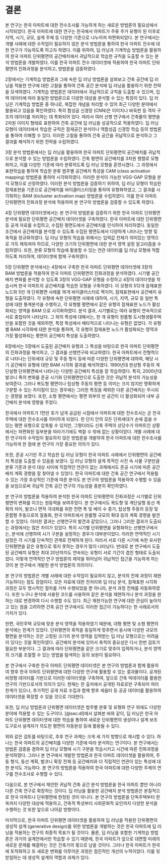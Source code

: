 # 결론

<!-- 내가 어떤 생각에서
무슨 일을 해서
어떤 결과를 얻었다. -->

본 연구는 한국 아파트에 대한 전수조사를 가능하게 하는 새로운 방법론의 필요성에서 시작되었다.
한국 아파트에 대한 연구는
한국에서 아파트가 주류 주거 유형이 된 이후로
지역, 시기, 규모, 설계 주체 등 다양한 기준으로 나누어져 파편화되었다.
본 연구에서는
개별 사례에 대한 수작업이 필요하지 않은 분석 방법론을 통하여
한국 아파트 전수에 대한 연구가 가능하도록 하고자 하였다.
이를 위하여,
딥 러닝과 기계학습 방법론을 활용하여
한국 아파트 단위평면의 공간배치에서 귀납적으로 학습한 규칙을 도출할 수 있는
분석 방법론을 개발하였다.
이를 한국 아파트 전수 데이터셋에 적용하여
한국 아파트 단위평면의 진화과정을 분석하고,
방법론을 검증하였다.

2장에서는 기계학습 방법론과 그에 속한 딥 러닝 방법론을 살펴보고
건축 공간에 딥 러닝을 적용한 연구에 대한 고찰을 통하여
건축 공간 분석에 딥 러닝을 활용하기 위한 전략을 모색하였다.
기계학습 방법론은 데이터에서 귀납적으로 규칙을 도출할 수 있으며,
입력 데이터에 따라 동일한 방법론으로 다양한 대상을 분석할 수 있는 특징이 있다.
딥 러닝은 기계학습 방법론 중 하나로,
복잡한 개념을 처리할 수 있어
최근 다양한 분야에서 활용되고 있음을 확인하였다.
특히 합성곱 신경망 (CNN)은
이미지나 바둑판 등 격자 구조의 데이터를 처리하는 데 특화되어 있다.
따라서 여러 선행 연구에서
건축물의 평면을 2차원 이미지 형태로 표현하여
건축 공간에 딥 러닝을 성공적으로 적용하였다.
딥 러닝 모형이 데이터에서 학습한 규칙은
잠재공간 분석이나 역합성곱 신경망 학습 등의 방법론을 통하여 이해할 수 있다.
이러한 고찰을 통하여
건축 공간을 귀납적으로 분석하고 그 결과를 해석하기 위한 전략을 수립하였다.

3장 분석 방법론에서는
딥 러닝을 활용하여
한국 아파트 단위평면의 공간배치를
귀납적으로 분석할 수 있는 방법론을 수립하였다.
건축 평면의 공간배치를
3차원 행렬로 모형화하고,
이를
다양한 기준에 따라
분류하도록 딥 러닝 모형을 훈련시켰다.
그 과정에서 표현학습을 통하여 학습한
분류 범주별 공간배치 특성을
CAM (class activation mapping) 방법론을 통하여 시각화하였다.
이러한 분석이 가능한 VGG-GAP 모형을
분석 모형으로 선정하였다.
이러한 분석 방법론을 검증하기 위하여,
딥 러닝 모형이 학습한 잠재표현을 기준으로
공간배치를 바이클러스터링을 통하여 유형화하였고,
그 결과를 시각화하는
BAM (bicluster activation map) 방법론을 수립하였다.
이를 한국 아파트 단위평면의 진화과정 분석에 적용하여
본 연구의 방법론을 검증할 수 있도록 하였다.

4장 단위평면 데이터셋에서는
본 연구의 방법론을 검증하기 위한
한국 아파트 단위평면 분석에 필요한
단위평면 공간배치 데이터셋을 구축하였다.
한국 아파트에 대한 단위평면 등 공개 자료를 수집하고,
수집된 평면도에서 공간배치를 인식하여 처리하였다.
동일한 조건에서 공간배치를 분석할 수 있도록
수집된 평면도에서 다양하게 나타나는 방향 및 축척을 정규화하였다.
딥 러닝 모형의 학습을 위해서는
입력값 전체가 의미있는 영역으로 가득 채워져야 하므로,
다양한 크기의 단위평면에 대한 분석 영역 설정 알고리즘을 수립하였다.
또한, 분류 모형의 학습에 활용할 수 있는
연관 데이터를 딥 러닝 모형에 적합하도록 처리하여,
데이터셋에 함께 구축하였다.

5장 단위평면 분석에서는
4장에서 구축한 한국 아파트 단위평면 데이터셋에
3장의 BAM 방법론을 적용하여
한국 아파트 단위평면의 진화과정을 분석하였다.
시기별 공간배치 변화를 분석할 수 있도록
3장의 VGG-GAP 모형을 수정하고 4장의 데이터셋을 학습시켜
한국 아파트의 공간배치를 학습한 모형을 구축하였다.
이 모형의 512개 잠재표현 노드와 5만 개 단위평면 사례를
16개 바이클러스터로 짝지어,
잠재표현에서 공간배치 유형을 도출하였다.
각 유형에 속한 단위평면 사례에 대하여,
시기, 지역, 규모 등 일반 특성에 대한 통계분석을 수행하고,
각 유형별 평면에서 같은 유형의 잠재표현 노드가 활성화되는 영역을
BAM 으로 시각화하였다.
분석 결과, 시기별로는 여러 유형이 연속적으로 서로 중첩되어 나타났다.
그 외의 특성에 대해서는,
한 개 유형이 원룸형 도시형생활주택만을 포함한 것을 제외하면,
특정 특성에서 배타적으로 나타나는 유형은 없었다.
각 유형별 BAM 시각화에 대한 분석을 통하여,
각 유형의 잠재표현 노드가 활성화되는 영역과
가장 활성화되는 평면의 공간배치 특성을 도출하였다.

6장에서는 5장에서 도출된 공간배치 유형과 그 특성을 바탕으로
한국 아파트 단위평면의 진화과정을 해석하고,
그 결과를 선행연구와 비교하였다.
한국 아파트에서 전형적으로 나타나는
단위세대 규모 및 주동 형식 등에 따른 다양한 단위평면에 대하여,
해당 시기 공간배치 유형에 대한
BAM 시각화 결과를 해석하였다.
1990년대 판상형 주동의 계단실형 단위평면에서 나타나는
다양한 공간배치 특성을 잘 학습하였다.
특히, 2000년대 발코니 폭의 변화를
준공 시기와 단위평면만으로 도출한 것은
귀납적 분석의 가능성을 보여준다.
그러나 복도형 평면이나 탑상형 주동의 평면 등
의미는 크지 않지만 명확하게 구분할 수 있는 차이점이 있는 경우에는
그러한 특징을 제외한 다른 공간배치는 무시되는 경향을 보였다.
또한,
소형 평면에서는 평면 외부의 빈 공간이 더 활성화되어
내부 공간배치 분석에 영향을 주었다.

<!-- 귀납적 건축 공간 연구의 가능성
가치 한계 ㅂㅎ-->

한국에서 아파트가 1천만 호가 넘게 공급된 시점에서
아파트에 대한 전수조사는 곧 전국 주택에 대한 전수조사를 의미하게 되었다.
한 단지 안의 모든 단위세대가 손에 꼽을 수 있는 평면 유형으로 압축될 수 있지만,
그렇더라도 신축 주택의 상당수가 아파트인 상황에서는
파편화된 일부분을 따라가기에도 벅찰 수 밖에 없는 상황이었다.
개별 사례에 대한 연구자의 수작업이 필요하지 않은 방법론을 개발하여
한국 아파트에 대한 전수조사를 가능하게 한 점에
본 연구의 가장 중요한 의의가 있다.

또한, 준공 시기만 주고 학습한 딥 러닝 모형이
한국 아파트 사례에서 단위평면의 공간배치 특성을 도출할 수 있음을 보였다.
딥 러닝 모형의 설계 목적인
사진 속 사물 구분만큼
분류 기준과 분석 대상 사이에
직접적인 연관이 없는 과제에서도
준공 시기에 따른 공간배치 계획 경향을 잘 찾아낼 수 있었다.
한국 아파트에 대한 건축 공간 연구에서 적용될 수 있는
가장 추상적인 기준에 따른 분석도
본 연구의 방법론을 적용하여 수행할 수 있음을 보임으로써
귀납적 건축 공간 연구의 가능성을 충분히 확인하였다.

본 연구의 방법론을 적용하여 분석한
한국 아파트 단위평면의 진화과정은
시기별로 단위평면의 변화를 이끄는 원동력을 보여주었다.
본 연구에서도
복도형 및 계단실형 동선 계획의 차이,
발코니 면적 극대화를 위한 전면 폭 및 베이 수 증가,
탑상형 주동의 등장 및 혼합형 주동으로의 절충화,
한국 아파트에서 원룸형 규모의 확대
등의 계획 경향을 발견할 수 있었다.
이러한 결과는 선행연구의 발견과 같았으나,
그러나 그러한 결과가 도출되는 과정에서는 많은 차이가 있었다.
특히 시기별 단위평면을 유형화하는 선행연구에서는,
분석에 선행하여 시기 구분을 설정하는 경우가 대부분이었다.
이러한 연역적인 시기 설정은
각 시기를 단속적인 관계로 전제하게 된다.
따라서
서로 다른 시기에 속한 유사한 단위평면을
같은 유형으로 묶지 못하는 경우가 많이 나타났다.
반대로 본 연구에서 도출된 공간배치 유형은
최대 20년까지도 연속되는 유형이
서로 기간이 겹친 형태로 도출되었다.
이렇게 연역적인 연구 방법론의 제약을 뛰어넘어
귀납적인 접근을 가능하게 하는 것이
본 연구에서 개발한 분석 방법론의 의의이다.

본 연구의 방법론은 개별 사례에 대한 수작업이 필요하지 않고,
분석의 전체 과정이 재현가능하다는 점도 장점이다.
모든 자료에 대한 전처리와 딥 러닝 분석, 잠재표현 시각화 과정은
모두 명시적인 절차를 거쳐 수행되었을 뿐 아니라,
분석 과정 전체를 자동화하였다.
또한
누구나
분석에 사용된 코드를 사용하여
같은 분석을 재현하거나
분석 과정을 원하는 대로 변경하여 다시 수행할 수도 있다.
최근 재현가능한 연구에 대한 관심이 높아지고 있는 점을 고려하면
건축 공간 연구에서도 이러한 접근이 가능하다는 한 사례로서의 가치가 있다.

한편, 국민주택 규모에 맞춘 분석 영역을 적용하였기 때문에,
대형 평면 및 소형 평면의 분석에는 한계가 있었다.
단위평면의 축척을 동일하게 맞추면서 동시에 다양한 규모의 평면을 분석하는 것은
고정된 크기의 분석 영역을 입력받는 딥 러닝 모형으로는 어려움이 있다는 것을 확인하였다.
공간배치 분석에 있어서 축척의 중요성은 다시 한번 검토가 필요한 부분이다.
그 결과에 따라 단위평면을 같은 크기로 맞추어 입력하거나,
분석 영역의 크기를 조절할 수 있는 방법을 탐색하는 등의
보완이 필요하다.

본 연구에서 구축한 한국 아파트 단위평면 데이터셋은
본 연구의 방법론과 함께 활용하여
향후 한국 아파트 단위평면에 대한 다양한 연구에 활용할 수 있는 결과물이다.
공개된 비정형 데이터를 기반으로 이러한 데이터셋을 구축하여,
앞으로 건축 빅데이터를 활용한 연구의 기반으로서의 의의가 있다.
현재는 한 출처에서 공개된 자료로만 구축되어
여러 한계가 있으나,
추가적인 공개 자료 수집과 함께
향후 세움터 등 공공 데이터를 활용하여
데이터셋을 확장할 수 있을 것으로 기대한다.

또한, 딥 러닝 방법론과 단위평면 데이터셋은
범주별 분류 및 유형화 연구 외에도
다양한 분야에 적용할 수 있는 도구이다.
[@sec:dl]에서 살펴본 바와 같이,
딥 러닝은
한국 아파트 단위평면 데이터셋에 대한 학습을 통하여
새로운 단위평면의 생성이나
설계 보조 도구로서 설계자가 의도한 평면의 자동완성 등에 활용될 수 있다.

위와 같은 검토를 바탕으로,
추후 연구 과제는 크게 세 가지 방향으로 제시할 수 있다.
하나는 한국 아파트의 공간배치를 다양한 기준에 따라 분석하는 연구이다.
본 연구에서는 방법론 검증을 겸하여
딥 러닝 모형에 시기 구분을 학습시키고 시간에 따른 진화과정을 분석하였다.
그러나
본 연구에서 개발한 방법론과 한국 아파트 데이터셋을 활용하여,
주동 형식, 동선 계획, 발코니 확장 전제 등
공간배치와 더 직접적인 연관이 있는 특성에 대한 분석도 가능하다.
본 연구의 방법론을 적용하여
한국 아파트에 대한 다양한 주제의 연구를 전수조사로 수행할 수 있다.

다음으로,
본 연구에서 제안한 귀납적 건축 공간 분석 방법론을
한국 아파트 뿐만 아니라 다른 건축 연구로 확장하는 것이다.
딥 러닝을 활용한 공간배치 분석 방법론은
본질적으로 한국 아파트나 단위평면에 한정된 것이 아니다.
본 연구의 방법론을
단독주택부터 한옥까지 다양한 대상에 적용하고,
건축적 특성부터 사회문화적 요인까지 다양한 분석을 수행하는 것 또한
앞으로 나아갈 방향이다.

<!-- 다음으로, 방법론 검증 과정에서 드러난 여러 한계를 개선하는 과제가 있다.
본 연구의 방법론은 국민주택 규모 중형 단위평면을 분석하는 데는 충분히 어려움이 없었다.
그러나
소형 및 원룸형 평면에서 외부의 빈 공간에 관심이 집중되어
내부 공간배치에 대한 분석이 잘 이루어지지 않는 문제는 개선이 필요하다.
이렇게
중요하지만 모호한 특성보다 의미는 작아도 확실한 특성에 집중되는
문제를 극복하는 것 또한 후속 연구가 필요한 과제이다. -->

마지막으로,
한국 아파트 단위평면 데이터셋을 활용하여
딥 러닝을 적용한
단위평면의 생성적 설계 (generative design)를 위한 방법론을 개발하는 것은
한국 아파트에 딥 러닝을 적용하는 연구의 최종적 목표가 될 것이다.
물론,
딥 러닝을 포함한 기계학습 방법론은
과거의 설계안에서만 학습할 수 있기 때문에,
한국 아파트가
앞으로 대면할
미래의 새로운 문제를 해결하는 것은
건축가의 몫으로 남을 것이다.
그러나 한국 아파트가 한국에 토착화하고
또 새로운 변화를 이루어온 과정은
점진적인 개선의 누적이었다.
이를 뒷받침하는 데
생성적 설계의 역할과 과제가 있다.
